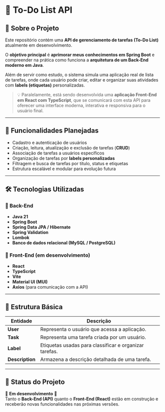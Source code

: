 # 📝 To-Do List API

## 📌 Sobre o Projeto
Este repositório contém uma **API de gerenciamento de tarefas (To-Do List)** atualmente em desenvolvimento.  

O **objetivo principal** é **aprimorar meus conhecimentos em Spring Boot** e compreender na prática como funciona a **arquitetura de um Back-End moderno em Java**.  

Além de servir como estudo, o sistema simula uma aplicação real de lista de tarefas, onde cada usuário pode criar, editar e organizar suas atividades com **labels (etiquetas)** personalizadas.  

> 💡 Paralelamente, está sendo desenvolvida uma **aplicação Front-End em React com TypeScript**, que se comunicará com esta API para oferecer uma interface moderna, interativa e responsiva para o usuário final.

---

## 🚀 Funcionalidades Planejadas
- Cadastro e autenticação de usuários  
- Criação, leitura, atualização e exclusão de tarefas (**CRUD**)  
- Associação de tarefas a usuários específicos  
- Organização de tarefas por **labels personalizadas**  
- Filtragem e busca de tarefas por título, status e etiquetas  
- Estrutura escalável e modular para evolução futura  

---

## 🛠️ Tecnologias Utilizadas

### 🔹 Back-End
- **Java 21**  
- **Spring Boot**  
- **Spring Data JPA / Hibernate**  
- **Spring Validation**  
- **Lombok**  
- **Banco de dados relacional (MySQL / PostgreSQL)**  

### 🔹 Front-End (em desenvolvimento)
- **React**  
- **TypeScript**  
- **Vite**  
- **Material UI (MUI)**  
- **Axios** (para comunicação com a API)

---

## 📂 Estrutura Básica

| Entidade | Descrição |
|-----------|------------|
| **User** | Representa o usuário que acessa a aplicação. |
| **Task** | Representa uma tarefa criada por um usuário. |
| **Label** | Etiquetas usadas para classificar e organizar tarefas. |
| **Description** | Armazena a descrição detalhada de uma tarefa. |

---

## 📌 Status do Projeto
🚧 **Em desenvolvimento** 🚧  
Tanto o **Back-End (API)** quanto o **Front-End (React)** estão em construção e receberão novas funcionalidades nas próximas versões.

